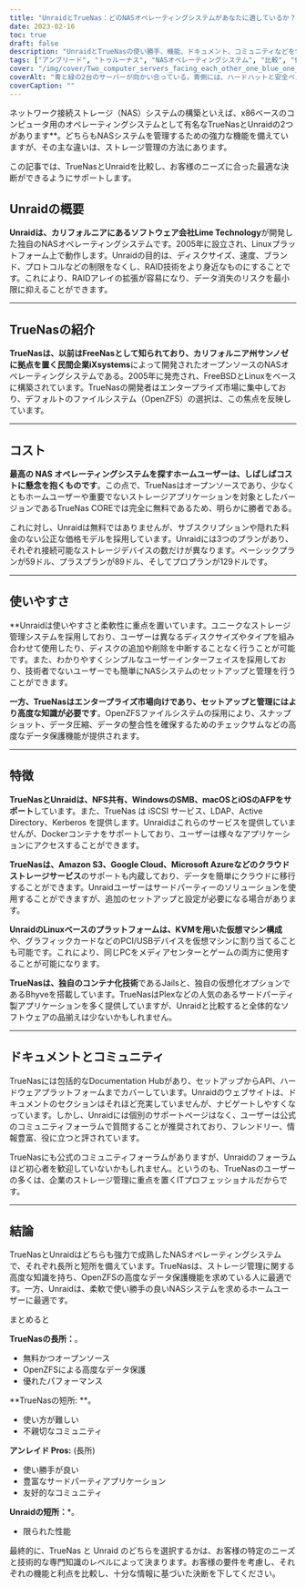 ```yaml
---
title: "UnraidとTrueNas：どのNASオペレーティングシステムがあなたに適しているか？"
date: 2023-02-16
toc: true
draft: false
description: "UnraidとTrueNasの使い勝手、機能、ドキュメント、コミュニティなどを包括的に比較し、ユーザーのニーズに合ったNASオペレーティングシステムを決定するための情報を提供します。"
tags: ["アンブリード", "トゥルーナス", "NASオペレーティングシステム", "比較", "使いやすさ", "特徴", "ドキュメンテーション", "コミュニティ", "オープンソース", "エンタープライズ", "データ保護", "パフォーマンス", "フレキシビリティ", "使いやすさ", "サードパーティーのアプリケーション"]
cover: "/img/cover/Two_computer_servers_facing_each_other_one_blue_one_green.png"
coverAlt: "青と緑の2台のサーバーが向かい合っている。青側には、ハードハットと安全ベストを着た人が立っている。緑側にはソファに座っている人がいる。"
coverCaption: ""
---
```


ネットワーク接続ストレージ（NAS）システムの構築といえば、x86ベースのコンピュータ用のオペレーティングシステムとして有名なTrueNasとUnraidの2つがあります**。どちらもNASシステムを管理するための強力な機能を備えていますが、その主な違いは、ストレージ管理の方法にあります。

この記事では、TrueNasとUnraidを比較し、お客様のニーズに合った最適な決断ができるようにサポートします。

## Unraidの概要

**Unraidは、カリフォルニアにあるソフトウェア会社Lime Technology**が開発した独自のNASオペレーティングシステムです。2005年に設立され、Linuxプラットフォーム上で動作します。Unraidの目的は、ディスクサイズ、速度、ブランド、プロトコルなどの制限をなくし、RAID技術をより身近なものにすることです。これにより、RAIDアレイの拡張が容易になり、データ消失のリスクを最小限に抑えることができます。

______

## TrueNasの紹介

**TrueNasは、以前はFreeNasとして知られており、カリフォルニア州サンノゼに拠点を置く民間企業iXsystems**によって開発されたオープンソースのNASオペレーティングシステムである。2005年に発売され、FreeBSDとLinuxをベースに構築されています。TrueNasの開発者はエンタープライズ市場に集中しており、デフォルトのファイルシステム（OpenZFS）の選択は、この焦点を反映しています。

______

## コスト

**最高の NAS オペレーティングシステムを探すホームユーザーは、しばしばコストに懸念を抱くものです**。この点で、TrueNasはオープンソースであり、少なくともホームユーザーや重要でないストレージアプリケーションを対象としたバージョンであるTrueNas COREでは完全に無料であるため、明らかに勝者である。

これに対し、Unraidは無料ではありませんが、サブスクリプションや隠れた料金のない公正な価格モデルを採用しています。Unraidには3つのプランがあり、それぞれ接続可能なストレージデバイスの数だけが異なります。ベーシックプランが59ドル、プラスプランが89ドル、そしてプロプランが129ドルです。

______

## 使いやすさ

**Unraidは使いやすさと柔軟性に重点を置いています。ユニークなストレージ管理システムを採用しており、ユーザーは異なるディスクサイズやタイプを組み合わせて使用したり、ディスクの追加や削除を中断することなく行うことが可能です。また、わかりやすくシンプルなユーザーインターフェイスを採用しており、技術者でないユーザーでも簡単にNASシステムのセットアップと管理を行うことができます。

**一方、TrueNasはエンタープライズ市場向けであり、セットアップと管理にはより高度な知識が必要です**。OpenZFSファイルシステムの採用により、スナップショット、データ圧縮、データの整合性を確保するためのチェックサムなどの高度なデータ保護機能が提供されます。

______

## 特徴

**TrueNasとUnraidは、NFS共有、WindowsのSMB、macOSとiOSのAFPをサポート**しています。また、TrueNas は iSCSI サービス、LDAP、Active Directory、Kerberos を提供します。Unraidはこれらのサービスを提供していませんが、Dockerコンテナをサポートしており、ユーザーは様々なアプリケーションにアクセスすることができます。

**TrueNasは、Amazon S3、Google Cloud、Microsoft Azureなどのクラウドストレージサービス**のサポートも内蔵しており、データを簡単にクラウドに移行することができます。Unraidユーザーはサードパーティーのソリューションを使用することができますが、追加のセットアップと設定が必要になる場合があります。

**UnraidのLinuxベースのプラットフォームは、KVMを用いた仮想マシン構成**や、グラフィックカードなどのPCI/USBデバイスを仮想マシンに割り当てることも可能です。これにより、同じPCをメディアセンターとゲームの両方に使用することが可能になります。

**TrueNasは、独自のコンテナ化技術**であるJailsと、独自の仮想化オプションであるBhyveを搭載しています。TrueNasはPlexなどの人気のあるサードパーティ製アプリケーションを多く提供していますが、Unraidと比較すると全体的なソフトウェアの品揃えは少ないかもしれません。

______

## ドキュメントとコミュニティ

TrueNasには包括的なDocumentation Hubがあり、セットアップからAPI、ハードウェアプラットフォームまでカバーしています。Unraidのウェブサイトは、ドキュメントのセクションはそれほど充実していませんが、ナビゲートしやすくなっています。しかし、Unraidには個別のサポートページはなく、ユーザーは公式のコミュニティフォーラムで質問することが推奨されており、フレンドリー、情報豊富、役に立つと評されています。

TrueNasにも公式のコミュニティフォーラムがありますが、Unraidのフォーラムほど初心者を歓迎していないかもしれません。というのも、TrueNasのユーザーの多くは、企業のストレージ管理に重点を置くITプロフェッショナルだからです。

______

## 結論

TrueNasとUnraidはどちらも強力で成熟したNASオペレーティングシステムで、それぞれ長所と短所を備えています。TrueNasは、ストレージ管理に関する高度な知識を持ち、OpenZFSの高度なデータ保護機能を求めている人に最適です。一方、Unraidは、柔軟で使い勝手の良いNASシステムを求めるホームユーザーに最適です。

まとめると

**TrueNasの長所：**。
- 無料かつオープンソース
- OpenZFSによる高度なデータ保護
- 優れたパフォーマンス

**TrueNasの短所: **。
- 使い方が難しい
- 不親切なコミュニティ

**アンレイド Pros:** (長所)
- 使い勝手が良い
- 豊富なサードパーティアプリケーション
- 友好的なコミュニティ

**Unraidの短所：***。
- 限られた性能

最終的に、TrueNas と Unraid のどちらを選択するかは、お客様の特定のニーズと技術的な専門知識のレベルによって決まります。お客様の要件を考慮し、それぞれの機能と利点を比較し、十分な情報に基づいた決断を下してください。
